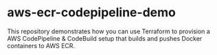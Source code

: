 # aws-ecr-codepipeline-demo
This repository demonstrates how you can use Terraform to provision a AWS CodePipeline &amp; CodeBuild setup that builds and pushes Docker containers to AWS ECR.

